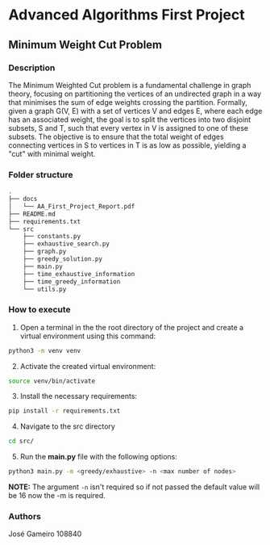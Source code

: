 # Advanced Algorithms First Project

## Minimum Weight Cut Problem

### Description

The Minimum Weighted Cut problem is a fundamental challenge in graph theory, focusing on partitioning the vertices of an undirected graph in a way that minimises the sum of edge weights crossing the partition. Formally, given a graph G(V, E) with a set of vertices V and edges E, where each edge has an associated weight, the goal is to split the vertices into two disjoint subsets, S and T, such that every vertex in V is assigned to one of these subsets. The objective is to ensure that the total weight of edges connecting vertices in S to vertices in T is as low as possible, yielding a "cut" with minimal weight.


### Folder structure

```bash
.
├── docs
│   └── AA_First_Project_Report.pdf
├── README.md
├── requirements.txt
└── src
    ├── constants.py
    ├── exhaustive_search.py
    ├── graph.py
    ├── greedy_solution.py
    ├── main.py
    ├── time_exhaustive_information
    ├── time_greedy_information
    └── utils.py
```

### How to execute

1. Open a terminal in the the root directory of the project and create a virtual environment using this command:

```bash
python3 -m venv venv
```

2. Activate the created virtual environment:

```bash
source venv/bin/activate
```

3. Install the necessary requirements:

```bash
pip install -r requirements.txt
```

4. Navigate to the src directory

```bash
cd src/
```

5. Run the __main.py__ file with the following options:

```bash
python3 main.py -m <greedy/exhaustive> -n <max number of nodes>
```

__NOTE:__ The argument ```-n``` isn't required so if not passed the default value will be 16 now the -m is required.

### Authors

José Gameiro 108840

